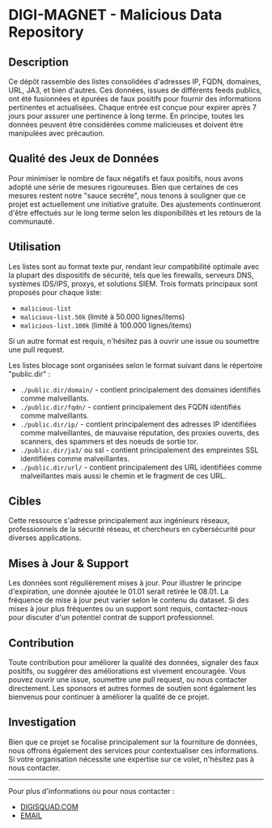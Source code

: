# DIGI-MAGNET - Malicious Data Repository

## Description
Ce dépôt rassemble des listes consolidées d'adresses IP, FQDN, domaines, URL, JA3, et bien d'autres. Ces données, issues de différents feeds publics, ont été fusionnées et épurées de faux positifs pour fournir des informations pertinentes et actualisées. Chaque entrée est conçue pour expirer après 7 jours pour assurer une pertinence à long terme. En principe, toutes les données peuvent être considérées comme malicieuses et doivent être manipulées avec précaution.

## Qualité des Jeux de Données
Pour minimiser le nombre de faux négatifs et faux positifs, nous avons adopté une série de mesures rigoureuses. Bien que certaines de ces mesures restent notre "sauce secrète", nous tenons à souligner que ce projet est actuellement une initiative gratuite. Des ajustements continueront d'être effectués sur le long terme selon les disponibilités et les retours de la communauté.

## Utilisation
Les listes sont au format texte pur, rendant leur compatibilité optimale avec la plupart des dispositifs de sécurité, tels que les firewalls, serveurs DNS, systèmes IDS/IPS, proxys, et solutions SIEM. Trois formats principaux sont proposés pour chaque liste:
- `malicious-list`
- `malicious-list.50k` (limité à 50.000 lignes/items)
- `malicious-list.100k` (limité à 100.000 lignes/items)

Si un autre format est requis, n'hésitez pas à ouvrir une issue ou soumettre une pull request.

Les listes blocage sont organisées selon le format suivant dans le répertoire "public.dir" :

- `./public.dir/domain/` - contient principalement des domaines identifiés comme malveillants.
- `./public.dir/fqdn/` - contient principalement des FQDN identifiés comme malveillants.
- `./public.dir/ip/` - contient principalement des adresses IP identifiées comme malveillantes, de mauvaise réputation, des proxies ouverts, des scanners, des spammers et des noeuds de sortie tor.
- `./public.dir/ja3/` ou ssl - contient principalement des empreintes SSL identifiées comme malveillantes.
- `./public.dir/url/` - contient principalement des URL identifiées comme malveillantes mais aussi le chemin et le fragment de ces URL.


## Cibles
Cette ressource s'adresse principalement aux ingénieurs réseaux, professionnels de la sécurité réseau, et chercheurs en cybersécurité pour diverses applications.

## Mises à Jour & Support
Les données sont régulièrement mises à jour. Pour illustrer le principe d'expiration, une donnée ajoutée le 01.01 serait retirée le 08.01. La fréquence de mise à jour peut varier selon le contenu du dataset. Si des mises à jour plus fréquentes ou un support sont requis, contactez-nous pour discuter d'un potentiel contrat de support professionnel.

## Contribution
Toute contribution pour améliorer la qualité des données, signaler des faux positifs, ou suggérer des améliorations est vivement encouragée. Vous pouvez ouvrir une issue, soumettre une pull request, ou nous contacter directement. Les sponsors et autres formes de soutien sont également les bienvenus pour continuer à améliorer la qualité de ce projet.

## Investigation
Bien que ce projet se focalise principalement sur la fourniture de données, nous offrons également des services pour contextualiser ces informations. Si votre organisation nécessite une expertise sur ce volet, n'hésitez pas à nous contacter.


---

Pour plus d'informations ou pour nous contacter :

- [DIGISQUAD.COM](https://www.digisquad.com) 
- [EMAIL](info@digisquad.com) 

